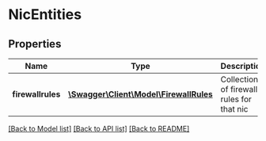 # NicEntities

## Properties
Name | Type | Description | Notes
------------ | ------------- | ------------- | -------------
**firewallrules** | [**\Swagger\Client\Model\FirewallRules**](FirewallRules.md) | Collection of firewall rules for that nic | [optional] 

[[Back to Model list]](../README.md#documentation-for-models) [[Back to API list]](../README.md#documentation-for-api-endpoints) [[Back to README]](../README.md)


